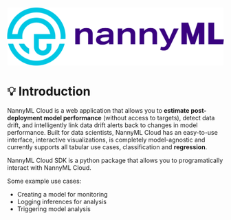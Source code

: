 <p align="center">
    <img src="media/thumbnail-4.png">
</p>

# 💡 Introduction

NannyML Cloud is a web application that allows you to **estimate post-deployment model performance** (without access to targets), detect data drift, and intelligently link data drift alerts back to changes in model performance. Built for data scientists, NannyML Cloud has an easy-to-use interface, interactive visualizations, is completely model-agnostic and currently supports all tabular use cases, classification and **regression**.

NannyML Cloud SDK is a python package that allows you to programatically interact with NannyML Cloud.

Some example use cases:

- Creating a model for monitoring
- Logging inferences for analysis
- Triggering model analysis
